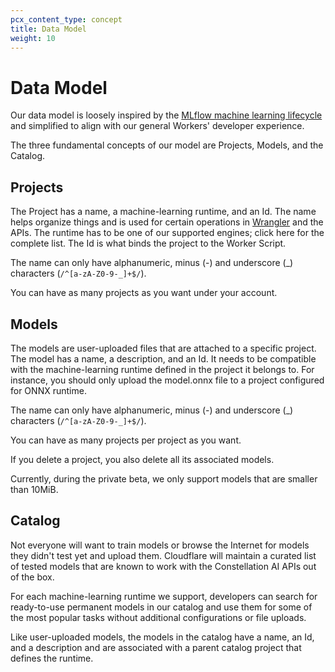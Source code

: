 ```yaml
---
pcx_content_type: concept
title: Data Model
weight: 10
---
```


# Data Model

Our data model is loosely inspired by the [MLflow machine learning lifecycle](https://mlflow.org/docs/latest/concepts.html) and simplified to align with our general Workers' developer experience.

The three fundamental concepts of our model are Projects, Models, and the Catalog.

## Projects

The Project has a name, a machine-learning runtime, and an Id. The name helps organize things and is used for certain operations in [Wrangler](/constellation/concepts/wrangler-support/) and the APIs. The runtime has to be one of our supported engines; click here for the complete list. The Id is what binds the project to the Worker Script.

The name can only have alphanumeric, minus (-) and underscore (_) characters (```/^[a-zA-Z0-9-_]+$/```).

You can have as many projects as you want under your account.

## Models

The models are user-uploaded files that are attached to a specific project. The model has a name, a description, and an Id. It needs to be compatible with the machine-learning runtime defined in the project it belongs to. For instance, you should only upload the model.onnx file to a project configured for ONNX runtime.

The name can only have alphanumeric, minus (-) and underscore (_) characters (```/^[a-zA-Z0-9-_]+$/```).

You can have as many projects per project as you want.

If you delete a project, you also delete all its associated models.

Currently, during the private beta, we only support models that are smaller than 10MiB.

## Catalog

Not everyone will want to train models or browse the Internet for models they didn't test yet and upload them. Cloudflare will maintain a curated list of tested models that are known to work with the Constellation AI APIs out of the box.

For each machine-learning runtime we support, developers can search for ready-to-use permanent models in our catalog and use them for some of the most popular tasks without additional configurations or file uploads.

Like user-uploaded models, the models in the catalog have a name, an Id, and a description and are associated with a parent catalog project that defines the runtime.

